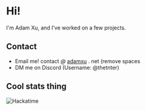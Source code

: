 # Hi!

I'm Adam Xu, and I've worked on a few projects.

## Contact
- Email me! contact *@* [adamxu](#) . net (remove spaces
- DM me on Discord (Username: @thetnter)

## Cool stats thing

![Hackatime](https://github-readme-stats.hackclub.dev/api/wakatime?username=71&api_domain=hackatime.hackclub.com&theme=transparent&custom_title=Hackatime+Stats&layout=compact&cache_seconds=0&langs_count=8)
